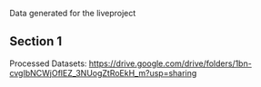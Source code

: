 Data generated for the liveproject

Section 1
---------
Processed Datasets: https://drive.google.com/drive/folders/1bn-cvgIbNCWjOflEZ_3NUogZtRoEkH_m?usp=sharing 
